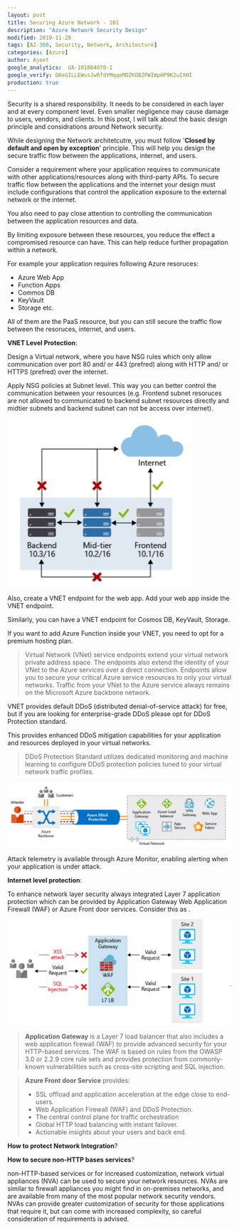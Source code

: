 ```yaml
---
layout: post
title: Securing Azure Network - 101
description: "Azure Network Security Design"
modified: 2019-11-28
tags: [AZ-300, Security, Network, Architecture]
categories: [Azure]
author: Ajeet
google_analytics:  UA-101864870-1
google_verify: GKeGILLEWvsJwRfdYMqqoMDZKOBZPWIWpHP9K2uIXHI
production: true
---
```


Security is a shared responsibility. It needs to be considered in each layer and at every component level. Even smaller negligence may cause damage to users, vendors, and clients.  In this post, I  will talk about the basic design principle and considrations around Network security.

<!--more-->

While designing the Network architetcutre, you must follow '**Closed by default and open by exception**' principle. 
This will help you design the secure traffic flow between the applications, internet, and users.

Consider a requirement where your application requires to communicate with other applications/resources along with third-party APIs. To secure traffic flow between the applications and the internet your design must include configurations that control the application exposure to the external network or the internet. 

You also need to pay close attention to controlling the communication between the application resources and data. 

By limiting exposure between these resources, you reduce the effect a compromised resource can have. This can help reduce further propagation within a network.

For example your application requires following Azure resoruces:
-   Azure Web App
-   Function Apps 
-   Commos DB
-   KeyVault
-   Storage etc.

All of them are the PaaS resource, but you can still secure the traffic flow between the resoruces, internet, and users. 

**VNET Level Protection**:

Design a Virtual network, where you have NSG rules which only allow communication over port 80 and/ or 443 (prefred) along with HTTP and/ or HTTPS (prefred) over the internet. 

Apply NSG policies at Subnet level. This way you can better control the communication between your resources (e.g. Frontend subnet resoruces are not allowed to communicated to backend subnet resources directly and midtier subnets and backend subnet can not be access over internet). 

![](../images/azexams/subnetlevel.JPG)


Also, create a VNET endpoint for the web app. Add your web app inside the VNET endpoint. 

Similarly, you can have a VNET endpoint for Cosmos DB, KeyVault, Storage. 

If you want to add Azure Function inside your VNET, you need to opt for a premium hosting plan.

> Virtual Network (VNet) service endpoints extend your virtual network private address space. The endpoints also extend the identity of your VNet to the Azure services over a direct connection. Endpoints allow you to secure your critical Azure service resources to only your virtual networks. Traffic from your VNet to the Azure service always remains on the Microsoft Azure backbone network.

VNET provides default  DDoS (distributed denial-of-service attack) for free, but if you are looking for enterprise-grade DDoS please opt for DDoS Protection standard. 

This provides enhanced DDoS mitigation capabilities for your application and resources deployed in your virtual networks.

> DDoS Protection Standard utilizes dedicated monitoring and machine learning to configure DDoS protection policies tuned to your virtual network traffic profiles. 


![](../images/azexams/ddos.jpg)

 
 Attack telemetry is available through Azure Monitor, enabling alerting when your application is under attack. 

**Internet level protection**:

To enhance network layer security always integrated Layer 7 application protection which can be provided by Application Gateway Web Application Firewall (WAF) or Azure Front door services. Consider this as .

![](../images/azexams/appgateway.jpg)


> **Application Gateway** is a Layer 7 load balancer that also includes a web application firewall (WAF) to provide advanced security for your HTTP-based services. The WAF is based on rules from the OWASP 3.0 or 2.2.9 core rule sets and provides protection from commonly-known vulnerabilities such as cross-site scripting and SQL injection.

> **Azure Front door Service** provides: 
>-   SSL offload and application acceleration at the edge close to end-users.
>- Web Application Firewall (WAF) and DDoS Protection.
>- The central control plane for traffic orchestration
>- Global HTTP load balancing with instant failover.
>- Actionable insights about your users and back end.

**How to protect Network Integration**?




**How to secure non-HTTP bases services**?

non-HTTP-based services or for increased customization, network virtual appliances (NVA) can be used to secure your network resources. NVAs are similar to firewall appliances you might find in on-premises networks, and are available from many of the most popular network security vendors. NVAs can provide greater customization of security for those applications that require it, but can come with increased complexity, so careful consideration of requirements is advised.